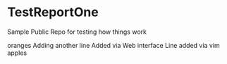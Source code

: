 # TestReportOne
Sample Public Repo for testing how things work

oranges
Adding another line
Added via Web interface
Line added via vim
apples
